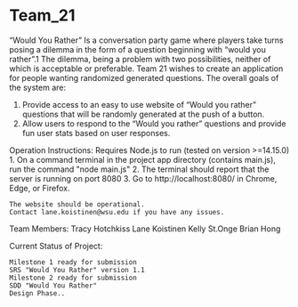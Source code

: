 # Team_21

“Would You Rather” Is a conversation party game where players take turns posing a dilemma in the form of a question beginning with “would you rather”.1 The dilemma, being a problem with two possibilities, neither of which is acceptable or preferable. Team 21 wishes to create an application for people wanting randomized generated questions. The overall goals of the system are:
  1.    Provide access to an easy to use website of “Would you rather” questions that will be randomly generated at the push of a button. 
  2.    Allow users to respond to the “Would you rather” questions and provide fun user stats based on user responses. 
  
Operation Instructions:
    Requires Node.js to run (tested on version >=14.15.0)
    1. On a command terminal in the project app directory (contains main.js), run the command "node main.js"
    2. The terminal should report that the server is running on port 8080
    3. Go to http://localhost:8080/ in Chrome, Edge, or Firefox.
    
    The website should be operational.
    Contact lane.koistinen@wsu.edu if you have any issues.

Team Members:
    Tracy Hotchkiss
    Lane Koistinen
    Kelly St.Onge
    Brian Hong

Current Status of Project: 

    Milestone 1 ready for submission
    SRS "Would You Rather" version 1.1
    Milestone 2 ready for submission
    SDD "Would You Rather"
    Design Phase..
